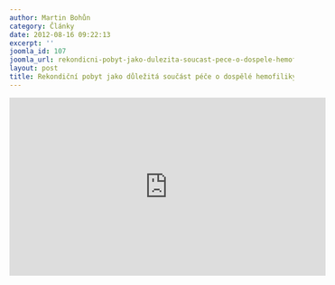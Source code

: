 ```yaml
---
author: Martin Bohůn
category: Články
date: 2012-08-16 09:22:13
excerpt: ''
joomla_id: 107
joomla_url: rekondicni-pobyt-jako-dulezita-soucast-pece-o-dospele-hemofiliky
layout: post
title: Rekondiční pobyt jako důležitá součást péče o dospělé hemofiliky
---
```


<p><iframe style="display: block; margin-left: auto; margin-right: auto;" src="http://www.youtube.com/embed/tySGAwNHxYU?rel=0" frameborder="0" width="560" height="315"></iframe></p>